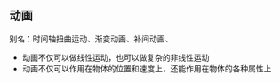 <!-- 例子：平滑滚动到顶部 -->
## 动画
别名：时间轴扭曲运动、渐变动画、补间动画、
- 动画不仅可以做线性运动，也可以做复杂的非线性运动
- 动画不仅可以作用在物体的位置和速度上，还能作用在物体的各种属性上